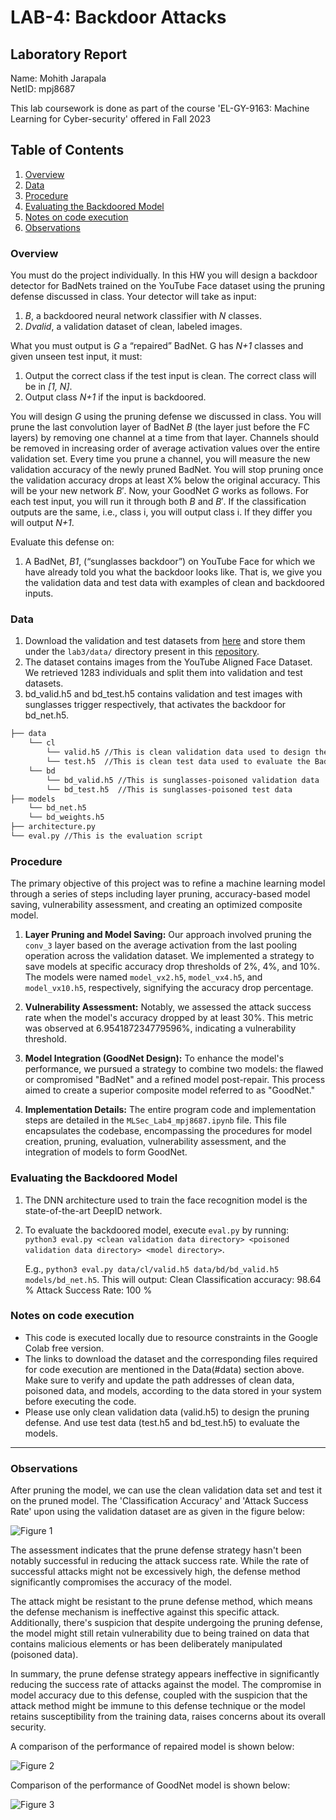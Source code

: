 # LAB-4: Backdoor Attacks

## Laboratory Report

Name: Mohith Jarapala \
NetID: mpj8687

This lab coursework is done as part of the course 'EL-GY-9163: Machine Learning for Cyber-security' offered in Fall 2023

## Table of Contents
1. [Overview](#overview)
2. [Data](#data)
3. [Procedure](#procedure)
4. [Evaluating the Backdoored Model](#eval)
5. [Notes on code execution](#code_exec)
6. [Observations](#obv)

### Overview <a name='overview'></a>
You must do the project individually. In this HW you will design a backdoor detector for BadNets trained on the YouTube Face dataset using the pruning defense discussed in class. Your detector will take as input:
1. *B*, a backdoored neural network classifier with *N* classes.
2. *Dvalid*, a validation dataset of clean, labeled images.

What you must output is *G* a “repaired” BadNet. G has *N+1* classes and given unseen test input, it must: 
1. Output the correct class if the test input is clean. The correct class will be in *[1, N]*.
2. Output class *N+1* if the input is backdoored.

You will design *G* using the pruning defense we discussed in class. You will prune the last convolution layer of BadNet $B$ (the layer just before the FC layers) by removing one channel at a time from that layer. Channels should be removed in increasing order of average activation values over the entire validation set. Every time you prune a channel, you will  measure the new validation accuracy of the newly pruned BadNet. You will stop pruning once the validation accuracy drops at least X% below the original accuracy. This will be your new network $B'$. Now, your GoodNet *G* works as follows. For each test input, you will run it through both $B$ and $B'$. If the classification outputs are the same, i.e., class i, you will output class i. If they differ you will output *N+1*.

Evaluate this defense on:
1. A BadNet, *B1*, (“sunglasses backdoor”) on YouTube Face for which we have already told you what the backdoor looks like. That is, we give you the validation data and test data with examples of clean and backdoored inputs.

### Data <a name='data'></a>
   1. Download the validation and test datasets from [here](https://drive.google.com/drive/folders/1Rs68uH8Xqa4j6UxG53wzD0uyI8347dSq) and store them under the `lab3/data/` directory present in this [repository](https://github.com/csaw-hackml/CSAW-HackML-2020/tree/master). 
   2. The dataset contains images from the YouTube Aligned Face Dataset. We retrieved 1283 individuals and split them into validation and test datasets.
   3. bd_valid.h5 and bd_test.h5 contains validation and test images with sunglasses trigger respectively, that activates the backdoor for bd_net.h5.

```bash
├── data 
    └── cl
        └── valid.h5 //This is clean validation data used to design the defense
        └── test.h5  //This is clean test data used to evaluate the BadNet
    └── bd
        └── bd_valid.h5 //This is sunglasses-poisoned validation data
        └── bd_test.h5  //This is sunglasses-poisoned test data
├── models
    └── bd_net.h5
    └── bd_weights.h5
├── architecture.py
└── eval.py //This is the evaluation script
```

### Procedure <a name='procedure'></a>

The primary objective of this project was to refine a machine learning model through a series of steps including layer pruning, accuracy-based model saving, vulnerability assessment, and creating an optimized composite model.

1. **Layer Pruning and Model Saving:** Our approach involved pruning the `conv_3` layer based on the average activation from the last pooling operation across the validation dataset. We implemented a strategy to save models at specific accuracy drop thresholds of 2%, 4%, and 10%. The models were named `model_vx2.h5`, `model_vx4.h5`, and `model_vx10.h5`, respectively, signifying the accuracy drop percentage.

2. **Vulnerability Assessment:** Notably, we assessed the attack success rate when the model's accuracy dropped by at least 30%. This metric was observed at 6.954187234779596%, indicating a vulnerability threshold.

3. **Model Integration (GoodNet Design):** To enhance the model's performance, we pursued a strategy to combine two models: the flawed or compromised "BadNet" and a refined model post-repair. This process aimed to create a superior composite model referred to as "GoodNet."

4. **Implementation Details:** The entire program code and implementation steps are detailed in the `MLSec_Lab4_mpj8687.ipynb` file. This file encapsulates the codebase, encompassing the procedures for model creation, pruning, evaluation, vulnerability assessment, and the integration of models to form GoodNet.

### Evaluating the Backdoored Model <a name='eval'></a>
   1. The DNN architecture used to train the face recognition model is the state-of-the-art DeepID network. 
   2. To evaluate the backdoored model, execute `eval.py` by running:  
      `python3 eval.py <clean validation data directory> <poisoned validation data directory> <model directory>`.
      
      E.g., `python3 eval.py data/cl/valid.h5 data/bd/bd_valid.h5 models/bd_net.h5`. This will output:
      Clean Classification accuracy: 98.64 %
      Attack Success Rate: 100 %

### Notes on code execution <a name='code_exec'></a>
- This code is executed locally due to resource constraints in the Google Colab free version.
- The links to download the dataset and the corresponding files required for code execution are mentioned in the Data(#data) section above. Make sure to verify and update the path addresses of clean data, poisoned data, and models, according to the data stored in your system before executing the code.
- Please use only clean validation data (valid.h5) to design the pruning defense. And use test data (test.h5 and bd_test.h5) to evaluate the models.

---

### Observations <a name='obv'></a>

After pruning the model, we can use the clean validation data set and test it on the pruned model. The 'Classification Accuracy' and 'Attack Success Rate' upon using the validation dataset are as given in the figure below:

![Figure 1](https://github.com/m0hith/Backdoor-Attacks/blob/main/Images/Accuracy_ASR_for_Validation_data.png)

The assessment indicates that the prune defense strategy hasn't been notably successful in reducing the attack success rate. While the rate of successful attacks might not be excessively high, the defense method significantly compromises the accuracy of the model. 

The attack might be resistant to the prune defense method, which means the defense mechanism is ineffective against this specific attack. Additionally, there's suspicion that despite undergoing the pruning defense, the model might still retain vulnerability due to being trained on data that contains malicious elements or has been deliberately manipulated (poisoned data).

In summary, the prune defense strategy appears ineffective in significantly reducing the success rate of attacks against the model. The compromise in model accuracy due to this defense, coupled with the suspicion that the attack method might be immune to this defense technique or the model retains susceptibility from the training data, raises concerns about its overall security.

A comparison of the performance of repaired model is shown below:

![Figure 2](https://github.com/m0hith/Backdoor-Attacks/blob/main/Images/Repaired_model_performance.png)

Comparison of the performance of GoodNet model is shown below:

![Figure 3](https://github.com/m0hith/Backdoor-Attacks/blob/main/Images/goodnet_model_performance.png)

